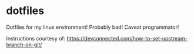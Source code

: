# dotfiles
Dotfiles for my linux environment! Probably bad! Caveat programmator!

Instructions courtesy of: https://devconnected.com/how-to-set-upstream-branch-on-git/
